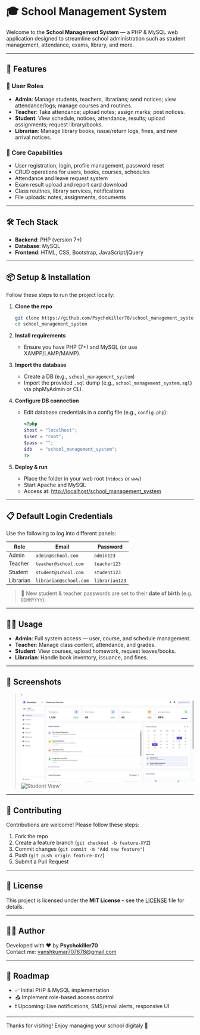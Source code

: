 # 🎓 School Management System

Welcome to the **School Management System** — a PHP & MySQL web application designed to streamline school administration such as student management, attendance, exams, library, and more.

---

## 🚀 Features

### 👥 User Roles
- **Admin**: Manage students, teachers, librarians; send notices; view attendance/logs; manage courses and routines.
- **Teacher**: Take attendance; upload notes; assign marks; post notices.
- **Student**: View schedule, notices, attendance, results; upload assignments; request library/books.
- **Librarian**: Manage library books, issue/return logs, fines, and new arrival notices.

### 🎯 Core Capabilities
- User registration, login, profile management, password reset
- CRUD operations for users, books, courses, schedules
- Attendance and leave request system
- Exam result upload and report card download
- Class routines, library services, notifications
- File uploads: notes, assignments, documents

---

## 🛠️ Tech Stack

- **Backend**: PHP (version 7+)
- **Database**: MySQL
- **Frontend**: HTML, CSS, Bootstrap, JavaScript/jQuery

---

## 📦 Setup & Installation

Follow these steps to run the project locally:

1. **Clone the repo**
    ```bash
    git clone https://github.com/Psychokiller70/school_management_system.git
    cd school_management_system
    ```

2. **Install requirements**
    - Ensure you have PHP (7+) and MySQL (or use XAMPP/LAMP/MAMP).

3. **Import the database**
    - Create a DB (e.g., `school_management_system`)
    - Import the provided `.sql` dump (e.g., `school_management_system.sql`) via phpMyAdmin or CLI.

4. **Configure DB connection**
    - Edit database credentials in a config file (e.g., `config.php`):
      ```php
      <?php
      $host = "localhost";
      $user = "root";
      $pass = "";
      $db   = "school_management_system";
      ?>
      ```

5. **Deploy & run**
    - Place the folder in your web root (`htdocs` or `www`)
    - Start Apache and MySQL
    - Access at: [http://localhost/school_management_system](http://localhost/school_management_system)

---

## 📋 Default Login Credentials

Use the following to log into different panels:

| Role      | Email                   | Password     |
|-----------|--------------------------|--------------|
| Admin     | `admin@school.com`       | `admin123`   |
| Teacher   | `teacher@school.com`     | `teacher123` |
| Student   | `student@school.com`     | `student123` |
| Librarian | `librarian@school.com`   | `librarian123` |

> 🔐 New student & teacher passwords are set to their **date of birth** (e.g. `DDMMYYYY`).

---

## 🧑‍💻 Usage

- **Admin**: Full system access — user, course, and schedule management.
- **Teacher**: Manage class content, attendance, and grades.
- **Student**: View courses, upload homework, request leaves/books.
- **Librarian**: Handle book inventory, issuance, and fines.

---

## 📸 Screenshots
 
> '![Admin Dashboard](preview_home.jpeg)`  
> `![Student View](preview_login.jpeg)`

---

## 🤝 Contributing

Contributions are welcome! Please follow these steps:
1. Fork the repo
2. Create a feature branch (`git checkout -b feature-XYZ`)
3. Commit changes (`git commit -m "Add new feature"`)
4. Push (`git push origin feature-XYZ`)
5. Submit a Pull Request

---

## 📄 License

This project is licensed under the **MIT License** – see the [LICENSE](LICENSE) file for details.

---

## 👨‍💻 Author

Developed with ❤️ by **Psychokiller70**  
Contact me: vanshkumar707878@gmail.com

---

## 🧭 Roadmap

- ✅ Initial PHP & MySQL implementation
- 📤 Implement role-based access control
- ❗ Upcoming: Live notifications, SMS/email alerts, responsive UI

---

Thanks for visiting! Enjoy managing your school digitaly 🎉
